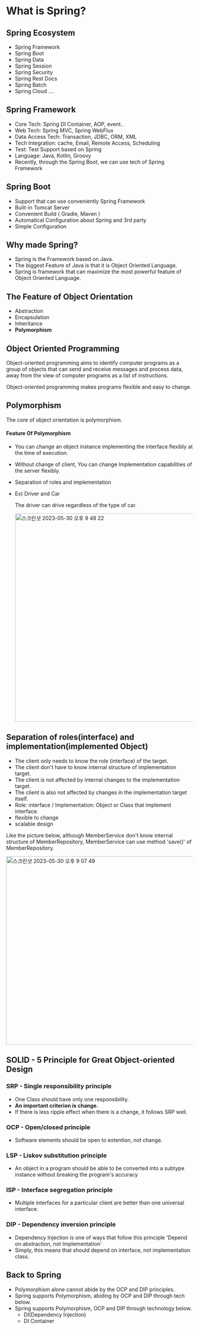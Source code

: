 # What is Spring?

## Spring Ecosystem
- Spring Framework
- Spring Boot
- Spring Data
- Spring Session
- Spring Security
- Spring Rest Docs
- Spring Batch
- Spring Cloud
....

## Spring Framework
- Core Tech: Spring DI Container, AOP, event..
- Web Tech: Spring MVC, Spring WebFlux
- Data Access Tech: Transaction, JDBC, ORM, XML
- Tech Integration: cache, Email, Remote Access, Scheduling
- Test: Test Support based on Spring
- Language: Java, Kotlin, Groovy
- Recently, through the Spring Boot, we can use tech of Spring Framework

## Spring Boot
- Support that can use conveniently Spring Framework
- Built-in Tomcat Server
- Convenient Build ( Gradle, Maven )
- Automatical Configuration about Spring and 3rd party
- Simple Configuration

## Why made Spring?
- Spring is the Framework based on Java.
- The biggest Feature of Java is that it is Object Oriented Language.
- Spring is framework that can maximize the most powerful feature of Object Oriented Language.

## The Feature of Object Orientation
- Abstraction
- Encapsulation
- Inheritance
- **Polymorphism**

## Object Oriented Programming
Object-oriented programming aims to identify computer programs as a group of objects that can send and receive messages and process data, away from the view of computer programs as a list of instructions.

Object-oriented programming makes programs flexible and easy to change.

## Polymorphism
The core of object orientation is polymorphism.

#### Feature Of Polymorphism
- You can change an object instance implementing the interface flexibly at the time of execution.
- Without change of client, You can change Implementation capabilities of the server flexibly.
- Separation of roles and implementation
- Ex) Driver and Car

    The driver can drive regardless of the type of car.
    
    <img width="562" alt="스크린샷 2023-05-30 오후 9 48 22" src="https://github.com/gimminjae/Spring-RoadMap/assets/97084128/deb8105f-ef47-4981-8f69-dfd2de6b9a3d">

## Separation of roles(interface) and implementation(implemented Object)
- The client only needs to know the role (interface) of the target.
- The client don't have to know internal structure of implementation target.
- The client is not affected by internal changes to the implementation target.
- The client is also not affected by changes in the implementation target itself.
- Role: interface / Implementation: Object or Class that implement interface.
- flexible to change
- scalable design

Like the picture below, although MemberService don't know internal structure of MemberRepository, MemberService can use method 'save()' of MemberRepository.

<img width="508" alt="스크린샷 2023-05-30 오후 9 07 49" src="https://github.com/gimminjae/Spring-RoadMap/assets/97084128/2f1bd2b5-2fbf-4229-8bba-f5563066812f">

## SOLID - 5 Principle for Great Object-oriented Design

### SRP - Single responsibility principle
- One Class should have only one responsibility.
- **An important criterion is change.**
- If there is less ripple effect when there is a change, it follows SRP well.

### **OCP - Open/closed principle**
- Software elements should be open to extention, not change.

### LSP - Liskov substitution principle
- An object in a program should be able to be converted into a subtype instance without breaking the program's accuracy

### ISP - Interface segregation principle
- Multiple interfaces for a particular client are better than one universal interface.

### **DIP - Dependency inversion principle**
- Dependency Injection is one of ways that follow this principle 'Depend on abstraction, not Implementation'
- Simply, this means that should depend on interface, not implementation class.

## Back to Spring
- Polymorphism alone cannot abide by the OCP and DIP principles.
- Spring supports Polymorphism, abiding by OCP and DIP through tech below.
- Spring supports Polymorphism, OCP and DIP through technology below.
    - DI(Dependency Injection)
    - DI Container

